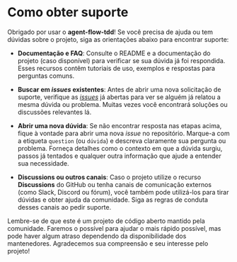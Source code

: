 # Como obter suporte

Obrigado por usar o **agent-flow-tdd**! Se você precisa de ajuda ou tem dúvidas sobre o projeto, siga as orientações abaixo para encontrar suporte:

- **Documentação e FAQ**: Consulte o README e a documentação do projeto (caso disponível) para verificar se sua dúvida já foi respondida. Esses recursos contêm tutoriais de uso, exemplos e respostas para perguntas comuns.

- **Buscar em _issues_ existentes**: Antes de abrir uma nova solicitação de suporte, verifique as [_issues_](../../issues) já abertas para ver se alguém já relatou a mesma dúvida ou problema. Muitas vezes você encontrará soluções ou discussões relevantes lá.

- **Abrir uma nova dúvida**: Se não encontrar resposta nas etapas acima, fique à vontade para abrir uma nova *issue* no repositório. Marque-a com a etiqueta `question` (ou `dúvida`) e descreva claramente sua pergunta ou problema. Forneça detalhes como o contexto em que a dúvida surgiu, passos já tentados e qualquer outra informação que ajude a entender sua necessidade.

- **Discussions ou outros canais**: Caso o projeto utilize o recurso **Discussions** do GitHub ou tenha canais de comunicação externos (como Slack, Discord ou fórum), você também pode utilizá-los para tirar dúvidas e obter ajuda da comunidade. Siga as regras de conduta desses canais ao pedir suporte.

Lembre-se de que este é um projeto de código aberto mantido pela comunidade. Faremos o possível para ajudar o mais rápido possível, mas pode haver algum atraso dependendo da disponibilidade dos mantenedores. Agradecemos sua compreensão e seu interesse pelo projeto!